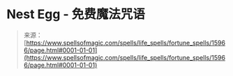<!--yml

category: 未分类

date: 2024-06-12 18:55:48

-->

# Nest Egg - 免费魔法咒语

> 来源：[https://www.spellsofmagic.com/spells/life_spells/fortune_spells/15966/page.html#0001-01-01](https://www.spellsofmagic.com/spells/life_spells/fortune_spells/15966/page.html#0001-01-01)

